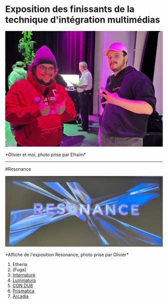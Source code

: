 # Exposition des finissants de la technique d'intégration multimédias

<p align="center">
  <img src="./photos/oli_moi.jpg">
</p>
*Olivier et moi, photo prise par Efraïm*

---

#Resonance

<p align="center">
  <img src="./photos/resonance.jpg">
</p>
*Affiche de l'exposition Resonance, photo prise par Olivier*

1. Etheria
2. [Fuga]
3. [Internature](#internature)
4. [Luminatura](#luminatura)
5. [CON DU8](#condu8)
6. [Prismatica](#prismatica)
7. [Arcadia](#arcadia)

